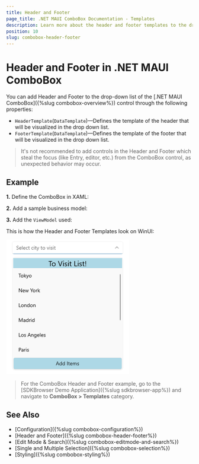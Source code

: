 ```yaml
---
title: Header and Footer
page_title: .NET MAUI ComboBox Documentation - Templates
description: Learn more about the header and footer templates to the drop-down list of Telerik UI For .NET MAUI ComboBox control.
position: 10
slug: combobox-header-footer
---
```


# Header and Footer in .NET MAUI ComboBox

You can add Header and Footer to the drop-down list of the [.NET MAUI ComboBox]({%slug combobox-overview%}) control through the following properties:

* `HeaderTemplate`(`DataTemplate`)&mdash;Defines the template of the header that will be visualized in the drop down list.
* `FooterTemplate`(`DataTemplate`)&mdash;Defines the template of the footer that will be visualized in the drop down list.

> It's not recommended to add controls in the Header and Footer which steal the focus (like Entry, editor, etc.) from the ComboBox control, as unexpected behavior may occur. 

## Example 

**1.** Define the ComboBox in XAML:

<snippet id='combobox-header-footer-template'/>

**2.** Add a sample business model:

<snippet id='combobox-city-businessmodel'/>

**3.** Add the `ViewModel` used:

<snippet id='combobox-cities-viewmodel'/>

This is how the Header and Footer Templates look on WinUI: 

![.NET MAUI ComboBox Header Footer Templates](images/combobox-header-footer.png)

> For the ComboBox Header and Footer example, go to the [SDKBrowser Demo Application]({%slug sdkbrowser-app%}) and navigate to **ComboBox > Templates** category.

## See Also

- [Configuration]({%slug combobox-configuration%})
- [Header and Footer]({%slug combobox-header-footer%})
- [Edit Mode & Search]({%slug combobox-editmode-and-search%}) 
- [Single and Multiple Selection]({%slug combobox-selection%})
- [Styling]({%slug combobox-styling%})
